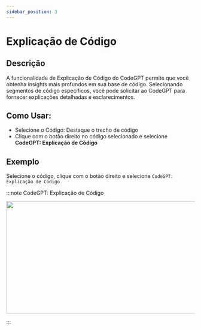 ```yaml
---
sidebar_position: 3
---
```


# Explicação de Código

## Descrição
A funcionalidade de Explicação de Código do CodeGPT permite que você obtenha insights mais profundos em sua base de código. Selecionando segmentos de código específicos, você pode solicitar ao CodeGPT para fornecer explicações detalhadas e esclarecimentos.

## Como Usar:
- Selecione o Código: Destaque o trecho de código
- Clique com o botão direito no código selecionado e selecione **CodeGPT: Explicação de Código**

## Exemplo
Selecione o código, clique com o botão direito e selecione `CodeGPT: Explicação de Código`

:::note CodeGPT: Explicação de Código
<p align="center">
  <img width="550" height="300" src="https://github.com/davila7/code-gpt-docs/assets/6216945/dd6bd392-9ddb-4be9-81af-7929d34f60ad" />
</p>
:::
